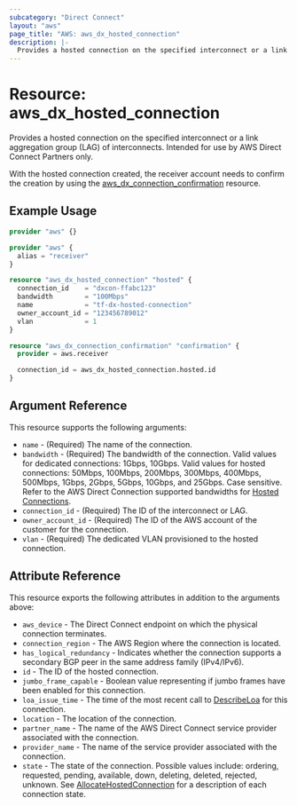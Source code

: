 ```yaml
---
subcategory: "Direct Connect"
layout: "aws"
page_title: "AWS: aws_dx_hosted_connection"
description: |-
  Provides a hosted connection on the specified interconnect or a link aggregation group (LAG) of interconnects. Intended for use by AWS Direct Connect Partners only.
---
```


# Resource: aws_dx_hosted_connection

Provides a hosted connection on the specified interconnect or a link aggregation group (LAG) of interconnects. Intended for use by AWS Direct Connect Partners only.

With the hosted connection created, the receiver account needs to confirm the creation by using the [aws_dx_connection_confirmation](https://registry.terraform.io/providers/hashicorp/aws/latest/docs/resources/dx_connection_confirmation) resource.

## Example Usage

```terraform
provider "aws" {}

provider "aws" {
  alias = "receiver"
}

resource "aws_dx_hosted_connection" "hosted" {
  connection_id    = "dxcon-ffabc123"
  bandwidth        = "100Mbps"
  name             = "tf-dx-hosted-connection"
  owner_account_id = "123456789012"
  vlan             = 1
}

resource "aws_dx_connection_confirmation" "confirmation" {
  provider = aws.receiver

  connection_id = aws_dx_hosted_connection.hosted.id
}
```

## Argument Reference

This resource supports the following arguments:

* `name` - (Required) The name of the connection.
* `bandwidth` - (Required) The bandwidth of the connection. Valid values for dedicated connections: 1Gbps, 10Gbps. Valid values for hosted connections: 50Mbps, 100Mbps, 200Mbps, 300Mbps, 400Mbps, 500Mbps, 1Gbps, 2Gbps, 5Gbps, 10Gbps, and 25Gbps. Case sensitive. Refer to the AWS Direct Connection supported bandwidths for [Hosted Connections](https://docs.aws.amazon.com/directconnect/latest/UserGuide/hosted_connection.html).
* `connection_id` - (Required) The ID of the interconnect or LAG.
* `owner_account_id` - (Required) The ID of the AWS account of the customer for the connection.
* `vlan` - (Required) The dedicated VLAN provisioned to the hosted connection.

## Attribute Reference

This resource exports the following attributes in addition to the arguments above:

* `aws_device` - The Direct Connect endpoint on which the physical connection terminates.
* `connection_region` - The AWS Region where the connection is located.
* `has_logical_redundancy` - Indicates whether the connection supports a secondary BGP peer in the same address family (IPv4/IPv6).
* `id` - The ID of the hosted connection.
* `jumbo_frame_capable` - Boolean value representing if jumbo frames have been enabled for this connection.
* `loa_issue_time` - The time of the most recent call to [DescribeLoa](https://docs.aws.amazon.com/directconnect/latest/APIReference/API_DescribeLoa.html) for this connection.
* `location` - The location of the connection.
* `partner_name` - The name of the AWS Direct Connect service provider associated with the connection.
* `provider_name` - The name of the service provider associated with the connection.
* `state` - The state of the connection. Possible values include: ordering, requested, pending, available, down, deleting, deleted, rejected, unknown. See [AllocateHostedConnection](https://docs.aws.amazon.com/directconnect/latest/APIReference/API_AllocateHostedConnection.html) for a description of each connection state.
